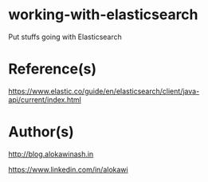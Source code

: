 # working-with-elasticsearch
Put stuffs going with Elasticsearch

# Reference(s)
https://www.elastic.co/guide/en/elasticsearch/client/java-api/current/index.html

# Author(s)
http://blog.alokawinash.in

https://www.linkedin.com/in/alokawi

